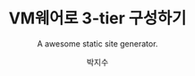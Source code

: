 ---
layout: post
title: VM웨어로 3-tier 구성하기
subtitle: A awesome static site generator.
author: 박지수
categories: SeSAC
---